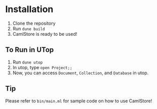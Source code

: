 # Installation

1. Clone the repository
2. Run `dune build`
3. CamlStore is ready to be used!

## To Run in UTop

1. Run `dune utop`
2. In utop, type `open Project;;`
3. Now, you can access `Document`, `Collection`, and `Database` in utop.

## Tip

Please refer to `bin/main.ml` for sample code on how to use CamlStore!
